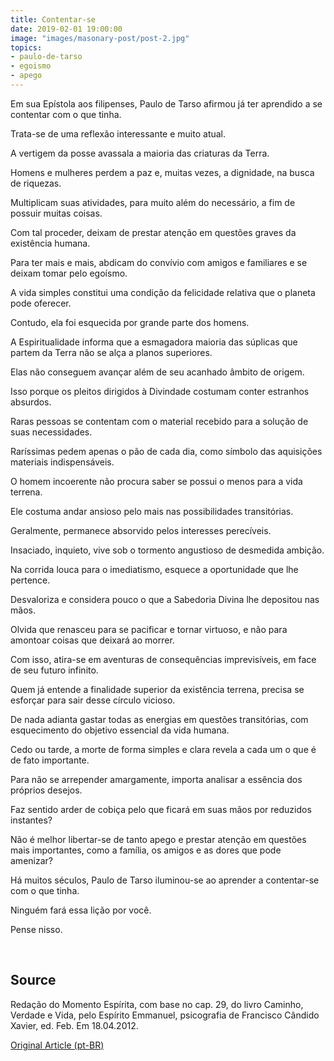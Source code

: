 ```yaml
---
title: Contentar-se
date: 2019-02-01 19:00:00
image: "images/masonary-post/post-2.jpg"
topics: 
- paulo-de-tarso
- egoismo
- apego
---
```


Em sua Epístola aos filipenses, Paulo de Tarso afirmou já ter aprendido a se
contentar com o que tinha.

Trata-se de uma reflexão interessante e muito atual.

A vertigem da posse avassala a maioria das criaturas da Terra.

Homens e mulheres perdem a paz e, muitas vezes, a dignidade, na busca de
riquezas.

Multiplicam suas atividades, para muito além do necessário, a fim de possuir
muitas coisas.

Com tal proceder, deixam de prestar atenção em questões graves da existência
humana.

Para ter mais e mais, abdicam do convívio com amigos e familiares e se deixam
tomar pelo egoísmo.

A vida simples constitui uma condição da felicidade relativa que o planeta pode
oferecer.

Contudo, ela foi esquecida por grande parte dos homens.

A Espiritualidade informa que a esmagadora maioria das súplicas que partem da
Terra não se alça a planos superiores.

Elas não conseguem avançar além de seu acanhado âmbito de origem.

Isso porque os pleitos dirigidos à Divindade costumam conter estranhos
absurdos.

Raras pessoas se contentam com o material recebido para a solução de suas
necessidades.

Raríssimas pedem apenas o pão de cada dia, como símbolo das aquisições
materiais indispensáveis.

O homem incoerente não procura saber se possui o menos para a vida terrena.

Ele costuma andar ansioso pelo mais nas possibilidades transitórias.

Geralmente, permanece absorvido pelos interesses perecíveis.

Insaciado, inquieto, vive sob o tormento angustioso de desmedida ambição.

Na corrida louca para o imediatismo, esquece a oportunidade que lhe pertence.

Desvaloriza e considera pouco o que a Sabedoria Divina lhe depositou nas mãos.

Olvida que renasceu para se pacificar e tornar virtuoso, e não para amontoar
coisas que deixará ao morrer.

Com isso, atira-se em aventuras de consequências imprevisíveis, em face de seu
futuro infinito.

Quem já entende a finalidade superior da existência terrena, precisa se
esforçar para sair desse círculo vicioso.

De nada adianta gastar todas as energias em questões transitórias, com
esquecimento do objetivo essencial da vida humana.

Cedo ou tarde, a morte de forma simples e clara revela a cada um o que é de
fato importante.

Para não se arrepender amargamente, importa analisar a essência dos próprios
desejos.

Faz sentido arder de cobiça pelo que ficará em suas mãos por reduzidos
instantes?

Não é melhor libertar-se de tanto apego e prestar atenção em questões mais
importantes, como a família, os amigos e as dores que pode amenizar?

Há muitos séculos, Paulo de Tarso iluminou-se ao aprender a contentar-se com o
que tinha.

Ninguém fará essa lição por você.

Pense nisso.

 

## Source
Redação do Momento Espírita, com base no cap. 29, do livro Caminho,
Verdade e Vida, pelo Espírito Emmanuel, psicografia de
Francisco Cândido Xavier, ed. Feb.
Em 18.04.2012.


[Original Article (pt-BR)](http://www.momento.com.br/pt/ler_texto.php?id=3406)


